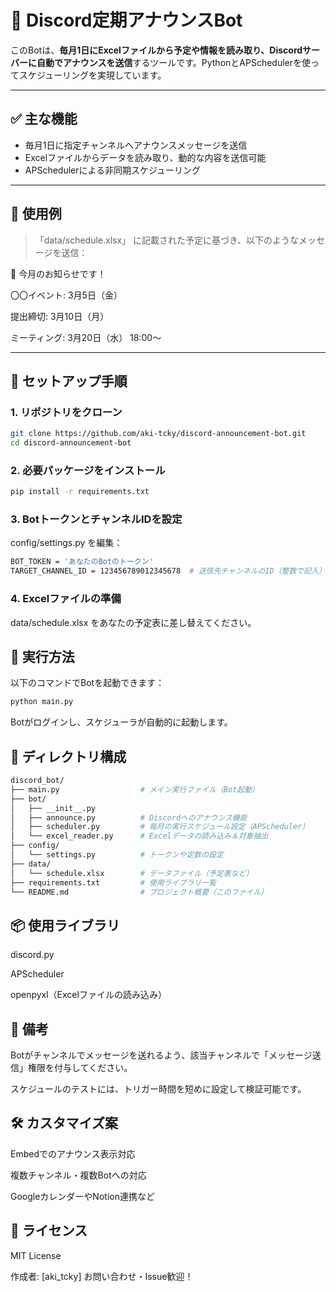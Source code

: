 # 📅 Discord定期アナウンスBot

このBotは、**毎月1日にExcelファイルから予定や情報を読み取り、Discordサーバーに自動でアナウンスを送信**するツールです。PythonとAPSchedulerを使ってスケジューリングを実現しています。

---

## ✅ 主な機能

- 毎月1日に指定チャンネルへアナウンスメッセージを送信
- Excelファイルからデータを読み取り、動的な内容を送信可能
- APSchedulerによる非同期スケジューリング

---

## 🧾 使用例

> 「data/schedule.xlsx」 に記載された予定に基づき、以下のようなメッセージを送信：

📢 今月のお知らせです！

〇〇イベント: 3月5日（金）

提出締切: 3月10日（月）

ミーティング: 3月20日（水） 18:00～


---

## 🔧 セットアップ手順

### 1. リポジトリをクローン

```bash
git clone https://github.com/aki-tcky/discord-announcement-bot.git
cd discord-announcement-bot
```

### 2. 必要パッケージをインストール
```bash
pip install -r requirements.txt
```
### 3. BotトークンとチャンネルIDを設定
config/settings.py を編集：
```bash
BOT_TOKEN = 'あなたのBotのトークン'
TARGET_CHANNEL_ID = 123456789012345678  # 送信先チャンネルのID（整数で記入）
```

### 4. Excelファイルの準備
data/schedule.xlsx をあなたの予定表に差し替えてください。

## 🚀 実行方法
以下のコマンドでBotを起動できます：

``` bash
python main.py
```
Botがログインし、スケジューラが自動的に起動します。

## 📁 ディレクトリ構成
```bash
discord_bot/
├── main.py                  # メイン実行ファイル（Bot起動）
├── bot/
│   ├── __init__.py
│   ├── announce.py          # Discordへのアナウンス機能
│   ├── scheduler.py         # 毎月の実行スケジュール設定（APScheduler）
│   └── excel_reader.py      # Excelデータの読み込み＆対象抽出
├── config/
│   └── settings.py          # トークンや定数の設定
├── data/
│   └── schedule.xlsx        # データファイル（予定表など）
├── requirements.txt         # 使用ライブラリ一覧
└── README.md                # プロジェクト概要（このファイル）
```
## 📦 使用ライブラリ
discord.py

APScheduler

openpyxl（Excelファイルの読み込み）

## 📌 備考
Botがチャンネルでメッセージを送れるよう、該当チャンネルで「メッセージ送信」権限を付与してください。

スケジュールのテストには、トリガー時間を短めに設定して検証可能です。

## 🛠 カスタマイズ案
Embedでのアナウンス表示対応

複数チャンネル・複数Botへの対応

GoogleカレンダーやNotion連携など

## 📝 ライセンス
MIT License



作成者: [aki_tcky]
お問い合わせ・Issue歓迎！
